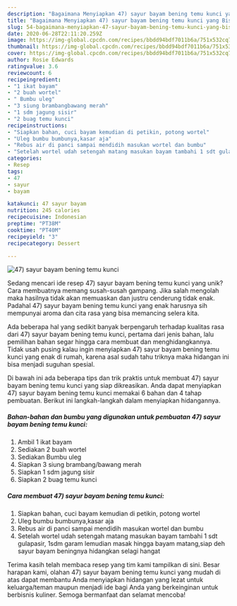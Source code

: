 ```yaml
---
description: "Bagaimana Menyiapkan 47) sayur bayam bening temu kunci yang Bisa Manjain Lidah"
title: "Bagaimana Menyiapkan 47) sayur bayam bening temu kunci yang Bisa Manjain Lidah"
slug: 54-bagaimana-menyiapkan-47-sayur-bayam-bening-temu-kunci-yang-bisa-manjain-lidah
date: 2020-06-28T22:11:20.259Z
image: https://img-global.cpcdn.com/recipes/bbdd94bdf7011b6a/751x532cq70/47-sayur-bayam-bening-temu-kunci-foto-resep-utama.jpg
thumbnail: https://img-global.cpcdn.com/recipes/bbdd94bdf7011b6a/751x532cq70/47-sayur-bayam-bening-temu-kunci-foto-resep-utama.jpg
cover: https://img-global.cpcdn.com/recipes/bbdd94bdf7011b6a/751x532cq70/47-sayur-bayam-bening-temu-kunci-foto-resep-utama.jpg
author: Rosie Edwards
ratingvalue: 3.6
reviewcount: 6
recipeingredient:
- "1 ikat bayam"
- "2 buah wortel"
- " Bumbu uleg"
- "3 siung brambangbawang merah"
- "1 sdm jagung sisir"
- "2 buag temu kunci"
recipeinstructions:
- "Siapkan bahan, cuci bayam kemudian di petikin, potong wortel"
- "Uleg bumbu bumbunya,kasar aja"
- "Rebus air di panci sampai mendidih masukan wortel dan bumbu"
- "Setelah wortel udah setengah matang masukan bayam tambahi 1 sdt gulapasir, 1sdm garam lemudian masak hingga bayam matang,siap deh sayur bayam beningnya hidangkan selagi hangat"
categories:
- Resep
tags:
- 47
- sayur
- bayam

katakunci: 47 sayur bayam 
nutrition: 245 calories
recipecuisine: Indonesian
preptime: "PT38M"
cooktime: "PT40M"
recipeyield: "3"
recipecategory: Dessert

---
```



![47) sayur bayam bening temu kunci](https://img-global.cpcdn.com/recipes/bbdd94bdf7011b6a/751x532cq70/47-sayur-bayam-bening-temu-kunci-foto-resep-utama.jpg)

Sedang mencari ide resep 47) sayur bayam bening temu kunci yang unik? Cara membuatnya memang susah-susah gampang. Jika salah mengolah maka hasilnya tidak akan memuaskan dan justru cenderung tidak enak. Padahal 47) sayur bayam bening temu kunci yang enak harusnya sih mempunyai aroma dan cita rasa yang bisa memancing selera kita.



Ada beberapa hal yang sedikit banyak berpengaruh terhadap kualitas rasa dari 47) sayur bayam bening temu kunci, pertama dari jenis bahan, lalu pemilihan bahan segar hingga cara membuat dan menghidangkannya. Tidak usah pusing kalau ingin menyiapkan 47) sayur bayam bening temu kunci yang enak di rumah, karena asal sudah tahu triknya maka hidangan ini bisa menjadi suguhan spesial.


Di bawah ini ada beberapa tips dan trik praktis untuk membuat 47) sayur bayam bening temu kunci yang siap dikreasikan. Anda dapat menyiapkan 47) sayur bayam bening temu kunci memakai 6 bahan dan 4 tahap pembuatan. Berikut ini langkah-langkah dalam menyiapkan hidangannya.

<!--inarticleads1-->

##### Bahan-bahan dan bumbu yang digunakan untuk pembuatan 47) sayur bayam bening temu kunci:

1. Ambil 1 ikat bayam
1. Sediakan 2 buah wortel
1. Sediakan  Bumbu uleg
1. Siapkan 3 siung brambang/bawang merah
1. Siapkan 1 sdm jagung sisir
1. Siapkan 2 buag temu kunci




<!--inarticleads2-->

##### Cara membuat 47) sayur bayam bening temu kunci:

1. Siapkan bahan, cuci bayam kemudian di petikin, potong wortel
1. Uleg bumbu bumbunya,kasar aja
1. Rebus air di panci sampai mendidih masukan wortel dan bumbu
1. Setelah wortel udah setengah matang masukan bayam tambahi 1 sdt gulapasir, 1sdm garam lemudian masak hingga bayam matang,siap deh sayur bayam beningnya hidangkan selagi hangat




Terima kasih telah membaca resep yang tim kami tampilkan di sini. Besar harapan kami, olahan 47) sayur bayam bening temu kunci yang mudah di atas dapat membantu Anda menyiapkan hidangan yang lezat untuk keluarga/teman maupun menjadi ide bagi Anda yang berkeinginan untuk berbisnis kuliner. Semoga bermanfaat dan selamat mencoba!
